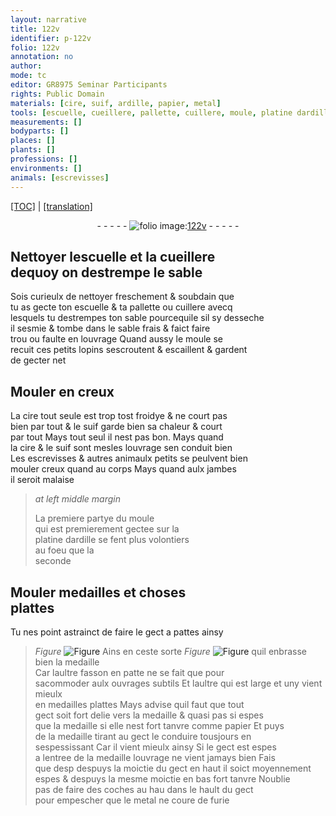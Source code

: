 ```yaml
---
layout: narrative
title: 122v
identifier: p-122v
folio: 122v
annotation: no
author:
mode: tc
editor: GR8975 Seminar Participants
rights: Public Domain
materials: [cire, suif, ardille, papier, metal]
tools: [escuelle, cueillere, pallette, cuillere, moule, platine dardille]
measurements: []
bodyparts: []
places: []
plants: []
professions: []
environments: []
animals: [escrevisses]
---
```


 <p><a href="{{ site.baseurl }}/diplomatic/">[TOC]</a> | <a href="{{ site.baseurl }}/texts/p-122v_tl/" target="_blank">[translation]</a></p><div class="folio" align="center">- - - - - <a href="http://gallica.bnf.fr/ark:/12148/btv1b10500001g/f250.item.r=" target="_blank"><img src="https://cu-mkp.github.io/2017-workshop-edition/assets/photo-icon.png" alt="folio image: " style="display:inline-block; margin-bottom:-3px;"/>122v</a> - - - - - </div>  
  

## Nettoyer l<span class="tl">escuelle</span> et la <span class="tl">cueillere</span><br/> dequoy on destrempe le sable

 
Sois curieulx de nettoyer freschement & soubdain que<br/> tu as gecte ton <span class="tl">escuelle</span> & ta <span class="tl">pallette</span> ou <span class="tl">cuillere</span> avecq<br/> lesquels tu destrempes ton sable pourcequ<span class="del">il</span>e sil sy desseche<br/> il sesmie & tombe dans le sable frais & faict faire<br/> trou ou faulte en louvrage Quand aussy le <span class="tl">moule</span> se<br/> recuit ces petits lopins sescroutent & escaillent & gardent<br/> de gecter net
 
 
  

## Mouler en creux

 
La <span class="m">cire</span> tout seule est trop tost froidye & ne court pas<br/> bien par tout & le <span class="m">suif</span> garde bien sa chaleur & court<br/> par tout Mays tout seul il nest pas bon. Mays quand<br/> la <span class="m">cire</span> & le <span class="m">suif</span> sont mesles louvrage sen conduit bien<br/> Les <span class="al">escrevisses</span> & autres animaulx petits se peulvent bien<br/> mouler creux quand au corps Mays quand aulx jambes<br/> il seroit malaise
 
> *at left middle margin*
> 
> 
>   La premiere partye du <span class="tl">moule</span><br/> qui est premierem<span class="exp">ent</span> gectee sur la<br/> <span class="tl">platine d<span class="m">ardille</span></span> se fent plus volontiers<br/> au foeu que la<br/> seconde
 
 
  

## Mouler medailles et choses<br/> plattes

 
Tu nes point astrainct de faire le gect a pattes ainsy<br/> 
> *Figure*
> <a href="https://drive.google.com/open?id=0B9-oNrvWdlO5aTlRdkx2eVdtZXM" target="_blank"><img src="https://cu-mkp.github.io/GR8975-edition/assets/photo-icon.png" alt="Figure" style="display:inline-block; margin-bottom:-3px;"/></a>
 Ains en ceste sorte 
> *Figure*
> <a href="https://drive.google.com/open?id=0B9-oNrvWdlO5WFBpaEV5Ti1hRUU" target="_blank"><img src="https://cu-mkp.github.io/GR8975-edition/assets/photo-icon.png" alt="Figure" style="display:inline-block; margin-bottom:-3px;"/></a>
 quil enbrasse bien la medaille<br/> Car laultre fasson en patte ne se fait que pour<br/> sacommoder aulx ouvrages subtils Et laultre <span class="add">qui est large et uny</span> vient mieulx<br/> en medailles plattes Mays advise quil faut que tout<br/> gect soit fort delie vers la medaille & quasi pas si espes<br/> que la medaille si elle nest fort tanvre co<span class="exp">mm</span>e <span class="m">papier</span> Et puys<br/> de la medaille tirant au gect le conduire tousjours en<br/> sespessissant Car il vient mieulx ainsy Si le gect est espes<br/> a lentree de la medaille louvrage ne vient jamays bien Fais<br/> que <span class="del">desp</span> despuys la moictie du gect en haut il soict moyen<span class="exp">nement</span><br/> espes & despuys la mesme moictie en bas fort tanvre Noublie<br/> pas de faire des coches <span class="del">au hau</span> dans le hault du gect<br/> pour empescher que le <span class="m">metal</span> ne coure de furie
 
 